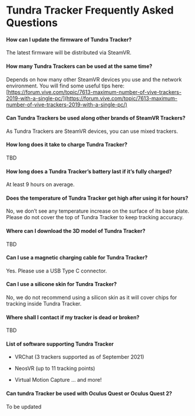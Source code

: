 # Tundra Tracker Frequently Asked Questions

#### **How can I update the firmware of Tundra Tracker?**

The latest firmware will be distributed via SteamVR. 



#### How many Tundra Trackers can be used at the same time?

Depends on how many other SteamVR devices you use and the network environment. You will find some useful tips here: [https://forum.vive.com/topic/7613-maximum-number-of-vive-trackers-2019-with-a-single-pc/](https://forum.vive.com/topic/7613-maximum-number-of-vive-trackers-2019-with-a-single-pc/)



#### Can Tundra Trackers be used along other brands of SteamVR Trackers?

As Tundra Trackers are SteamVR devices, you can use mixed trackers.



#### How long does it take to charge Tundra Tracker?

TBD



#### How long does a Tundra Tracker’s battery last if it’s fully charged?

At least 9 hours on average.



#### Does the temperature of Tundra Tracker get high after using it for hours?

No, we don’t see any temperature increase on the surface of its base plate. Please do not cover the top of Tundra Tracker to keep tracking accuracy.  



#### Where can I download the 3D model of Tundra Tracker?

TBD



#### Can I use a magnetic charging cable for Tundra Tracker?

Yes. Please use a USB Type C connector. 



#### Can I use a silicone skin for Tundra Tracker? 

No, we do not recommend using a silicon skin as it will cover chips for tracking inside Tundra Tracker.



#### Where shall I contact if my tracker is dead or broken?

TBD



#### List of software supporting Tundra Tracker

- VRChat (3 trackers supported as of September 2021)

- NeosVR (up to 11 tracking points)

- Virtual Motion Capture … and more!

  

#### Can tundra Tracker be used with Oculus Quest or Oculus Quest 2?

To be updated